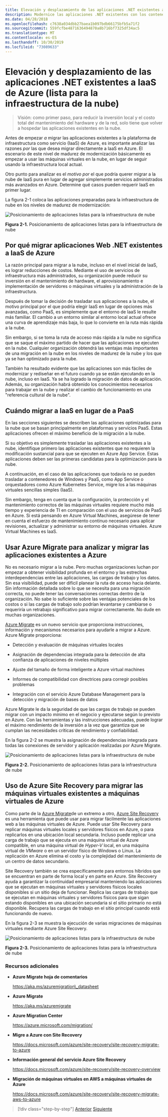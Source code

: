 ```yaml
---
title: Elevación y desplazamiento de las aplicaciones .NET existentes a IaaS de Azure (lista para la infraestructura de la nube)
description: Modernice las aplicaciones .NET existentes con los contenedores de Windows y la nube de Azure.
ms.date: 04/28/2018
ms.openlocfilehash: c7638a034dbb27baea1b097bdb66175bfb5a71f2
ms.sourcegitcommit: 559fcfbe4871636494870a8b716bf7325df34ac5
ms.translationtype: MT
ms.contentlocale: es-ES
ms.lasthandoff: 10/30/2019
ms.locfileid: "73089633"
---
```

# <a name="lift-and-shift-existing-net-apps-to-azure-iaas-cloud-infrastructure-ready"></a>Elevación y desplazamiento de las aplicaciones .NET existentes a IaaS de Azure (lista para la infraestructura de la nube)

> Visión: como primer paso, para reducir la inversión local y el costo total del mantenimiento del hardware y de la red, solo tiene que volver a hospedar las aplicaciones existentes en la nube.

Antes de empezar *a* migrar las aplicaciones existentes a la plataforma de infraestructura como servicio (IaaS) de Azure, es importante analizar las razones *por* las que desea migrar directamente a IaaS en Azure. El escenario de este nivel de madurez de modernización básicamente es empezar a usar las máquinas virtuales en la nube, en lugar de seguir usando la infraestructura local actual.

Otro punto para analizar es el *motivo por* el que podría querer migrar a la nube de IaaS pura en lugar de agregar simplemente servicios administrados más avanzados en Azure. Determine qué casos pueden requerir IaaS en primer lugar.

La figura 2-1 coloca las aplicaciones preparadas para la infraestructura de nube en los niveles de madurez de modernización:

![Posicionamiento de aplicaciones listas para la infraestructura de nube](./media/image2-1.png)

**Figura 2-1.** Posicionamiento de aplicaciones listas para la infraestructura de nube

## <a name="why-migrate-existing-net-web-applications-to-azure-iaas"></a>Por qué migrar aplicaciones Web .NET existentes a IaaS de Azure

La razón principal para migrar a la nube, incluso en el nivel inicial de IaaS, es lograr reducciones de costos. Mediante el uso de servicios de infraestructura más administrados, su organización puede reducir su inversión en el mantenimiento de hardware, el aprovisionamiento e implementación de servidores o máquinas virtuales y la administración de la infraestructura.

Después de tomar la decisión de trasladar sus aplicaciones a la nube, el motivo principal por el que podría elegir IaaS en lugar de opciones más avanzadas, como PaaS, es simplemente que el entorno de IaaS le resulte más familiar. El cambio a un entorno similar al entorno local actual ofrece una curva de aprendizaje más baja, lo que lo convierte en la ruta más rápida a la nube.

Sin embargo, si se toma la ruta de acceso más rápida a la nube no significa que se saque el máximo partido de hacer que las aplicaciones se ejecuten en la nube. Cualquier organización obtendrá las ventajas más importantes de una migración en la nube en los niveles de madurez de la nube y los que ya se han optimizado para la nube.

También ha resultado evidente que las aplicaciones son más fáciles de modernizar y rediseñar en el futuro cuando ya se están ejecutando en la nube, incluso en IaaS. Ya se ha logrado la migración de datos de aplicación. Además, su organización habrá obtenido los conocimientos necesarios para trabajar en la nube y realizar el cambio de funcionamiento en una "referencia cultural de la nube".

## <a name="when-to-migrate-to-iaas-instead-of-to-paas"></a>Cuándo migrar a IaaS en lugar de a PaaS

En las secciones siguientes se describen las aplicaciones optimizadas para la nube que se basan principalmente en plataformas y servicios PaaS. Estas aplicaciones ofrecen el máximo beneficio de la migración a la nube.

Si su objetivo es simplemente trasladar las aplicaciones existentes a la nube, identifique primero las aplicaciones existentes que no requieren la modificación sustancial para que se ejecuten en Azure App Service. Estas aplicaciones deben ser las primeras candidatas para la optimización para la nube.

A continuación, en el caso de las aplicaciones que todavía no se pueden trasladar a contenedores de Windows y PaaS, como App Service o orquestadores como Azure Kubernetes Service, migre los a las máquinas virtuales sencillas simples (IaaS).

Sin embargo, tenga en cuenta que la configuración, la protección y el mantenimiento correctos de las máquinas virtuales requiere mucho más tiempo y experiencia de TI en comparación con el uso de servicios de PaaS en Azure. Si está pensando en Azure Virtual Machines, asegúrese de tener en cuenta el esfuerzo de mantenimiento continuo necesario para aplicar revisiones, actualizar y administrar su entorno de máquinas virtuales. Azure Virtual Machines es IaaS.

## <a name="use-azure-migrate-to-analyze-and-migrate-your-existing-applications-to-azure"></a>Usar Azure Migrate para analizar y migrar las aplicaciones existentes a Azure

No es necesario migrar a la nube. Pero muchas organizaciones luchan por empezar a obtener visibilidad profunda en el entorno y las estrechas interdependencias entre las aplicaciones, las cargas de trabajo y los datos. Sin esa visibilidad, puede ser difícil planear la ruta de acceso hacia delante. Sin información detallada sobre lo que se necesita para una migración correcta, no puede tener las conversaciones correctas dentro de la organización. No sabe lo suficiente sobre las ventajas potenciales de los costos o si las cargas de trabajo solo podrían levantarse y cambiarse o requeriría un retrabajo significativo para migrar correctamente. No dude en muchas organizaciones.

[Azure Migrate](https://aka.ms/azuremigrate) es un nuevo servicio que proporciona instrucciones, información y mecanismos necesarios para ayudarle a migrar a Azure. Azure Migrate proporciona:

- Detección y evaluación de máquinas virtuales locales

- Asignación de dependencias integrada para la detección de alta confianza de aplicaciones de niveles múltiples

- Ajuste del tamaño de forma inteligente a Azure virtual machines

- Informes de compatibilidad con directrices para corregir posibles problemas

- Integración con el servicio Azure Database Management para la detección y migración de bases de datos

Azure Migrate le da la seguridad de que las cargas de trabajo se pueden migrar con un impacto mínimo en el negocio y ejecutarse según lo previsto en Azure. Con las herramientas y las instrucciones adecuadas, puede lograr el máximo rendimiento de la inversión a la vez que garantiza que se cumplan las necesidades críticas de rendimiento y confiabilidad.

En la figura 2-2 se muestra la asignación de dependencias integrada para todas las conexiones de servidor y aplicación realizadas por Azure Migrate.

![Posicionamiento de aplicaciones listas para la infraestructura de nube](./media/image2-2.png)

**Figura 2-2.** Posicionamiento de aplicaciones listas para la infraestructura de nube

## <a name="use-azure-site-recovery-to-migrate-your-existing-vms-to-azure-vms"></a>Uso de Azure Site Recovery para migrar las máquinas virtuales existentes a máquinas virtuales de Azure

Como parte de la [Azure Migrate](https://aka.ms/azuremigrate)de un extremo a otro, [Azure Site Recovery](https://docs.microsoft.com/azure/site-recovery/site-recovery-overview) es una herramienta que puede usar para migrar fácilmente las aplicaciones web a las máquinas virtuales de Azure. Puede usar Site Recovery para replicar máquinas virtuales locales y servidores físicos en Azure, o para replicarlos en una ubicación local secundaria. Incluso puede replicar una carga de trabajo que se ejecuta en una máquina virtual de Azure compatible, en una máquina virtual de *Hyper-V* local, en una máquina virtual de *VMware* o en un servidor físico de Windows o Linux. La replicación en Azure elimina el costo y la complejidad del mantenimiento de un centro de datos secundario.

Site Recovery también se crea específicamente para entornos híbridos que se encuentran en parte de forma local y en parte en Azure. Site Recovery ayuda a garantizar la continuidad empresarial manteniendo las aplicaciones que se ejecutan en máquinas virtuales y servidores físicos locales disponibles si un sitio deja de funcionar. Replica las cargas de trabajo que se ejecutan en máquinas virtuales y servidores físicos para que sigan estando disponibles en una ubicación secundaria si el sitio primario no está disponible. Recupera las cargas de trabajo en el sitio principal cuando está funcionando de nuevo.

En la figura 2-3 se muestra la ejecución de varias migraciones de máquinas virtuales mediante Azure Site Recovery.

![Posicionamiento de aplicaciones listas para la infraestructura de nube](./media/image2-3.png)

**Figura 2-3.** Posicionamiento de aplicaciones listas para la infraestructura de nube

### <a name="additional-resources"></a>Recursos adicionales

- **Azure Migrate hoja de comentarios**

    <https://aka.ms/azuremigration\_datasheet>

- **Azure Migrate**

    <https://aka.ms/azuremigrate>

- **Azure Migration Center**

    <https://azure.microsoft.com/migration/>

- **Migre a Azure con Site Recovery**

    <https://docs.microsoft.com/azure/site-recovery/site-recovery-migrate-to-azure>

- **Información general del servicio Azure Site Recovery**

    <https://docs.microsoft.com/azure/site-recovery/site-recovery-overview>

- **Migración de máquinas virtuales en AWS a máquinas virtuales de Azure**

    <https://docs.microsoft.com/azure/site-recovery/site-recovery-migrate-aws-to-azure>

>[!div class="step-by-step"]
>[Anterior](index.md)
>[Siguiente](migrate-your-relational-databases-to-azure.md) <!-- Next Chapter -->
